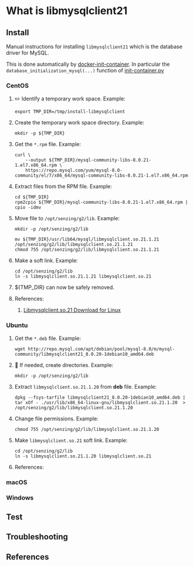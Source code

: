 # What is libmysqlclient21

## Install

Manual instructions for installing `libmysqlclient21` which is the database driver for MySQL.

This is done automatically by
[docker-init-container].
In particular the `database_initialization_mysql(...)` function of
[init-container.py]

### CentOS

1. :pencil2: Identify a temporary work space.
   Example:

   ```console
   export TMP_DIR=/tmp/install-libmysqlclient
   ```

1. Create the temporary work space directory.
   Example:

   ```console
   mkdir -p ${TMP_DIR}
   ```

1. Get the `*.rpm` file.
   Example:

   ```console
   curl \
       --output ${TMP_DIR}/mysql-community-libs-8.0.21-1.el7.x86_64.rpm \
       https://repo.mysql.com/yum/mysql-8.0-community/el/7/x86_64/mysql-community-libs-8.0.21-1.el7.x86_64.rpm
   ```

1. Extract files from the RPM file.
   Example:

   ```console
   cd ${TMP_DIR}
   rpm2cpio ${TMP_DIR}/mysql-community-libs-8.0.21-1.el7.x86_64.rpm | cpio -idmv
   ```

1. Move file to `/opt/senzing/g2/lib`.
   Example:

   ```console
   mkdir -p /opt/senzing/g2/lib

   mv ${TMP_DIR}/usr/lib64/mysql/libmysqlclient.so.21.1.21 /opt/senzing/g2/lib/libmysqlclient.so.21.1.21
   chmod 755 /opt/senzing/g2/lib/libmysqlclient.so.21.1.21
   ```

1. Make a soft link.
   Example:

   ```console
   cd /opt/senzing/g2/lib
   ln -s libmysqlclient.so.21.1.21 libmysqlclient.so.21
   ```

1. ${TMP_DIR} can now be safely removed.

1. References:
   1. [Libmysqlclient.so.21 Download for Linux]

### Ubuntu

1. Get the `*.deb` file.
   Example:

   ```console
   wget http://repo.mysql.com/apt/debian/pool/mysql-8.0/m/mysql-community/libmysqlclient21_8.0.20-1debian10_amd64.deb
   ```

1. :thinking: If needed, create directories.
   Example:

   ```console
   mkdir -p /opt/senzing/g2/lib
   ```

1. Extract `libmysqlclient.so.21.1.20` from **deb** file.
   Example:

   ```console
   dpkg --fsys-tarfile libmysqlclient21_8.0.20-1debian10_amd64.deb | tar xOf - ./usr/lib/x86_64-linux-gnu/libmysqlclient.so.21.1.20  > /opt/senzing/g2/lib/libmysqlclient.so.21.1.20
   ```

1. Change file permissions.
   Example:

   ```console
   chmod 755 /opt/senzing/g2/lib/libmysqlclient.so.21.1.20
   ```

1. Make `libmysqlclient.so.21` soft link.
   Example:

   ```console
   cd /opt/senzing/g2/lib
   ln -s libmysqlclient.so.21.1.20 libmysqlclient.so.21
   ```

1. References:

### macOS

### Windows

## Test

## Troubleshooting

## References

[docker-init-container]: https://github.com/senzing-garage/docker-init-container
[init-container.py]: https://github.com/senzing-garage/docker-init-container/blob/main/init-container.py
[Libmysqlclient.so.21 Download for Linux]: https://pkgs.org/download/libmysqlclient.so.21
